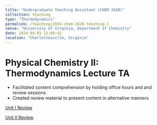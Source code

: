 ```yaml
---
title: "Undergraduate Teaching Assistant (CHEM 3420)"
collection: teaching
type: "Thermodynamics"
permalink: /teaching/2024-chem-3420-teaching-1
venue: "University of Virginia, Department of Chemistry"
date: 2024-04-01 12:09:42
location: "Charlottesville, Virginia"
---
```

# Physical Chemistry II: Thermodynamics Lecture TA
* Facilitated content comprehension by holding office hours and and review sessions
* Created review material to present content in alternative manners

[Unit I Review](https://github.com/mohan-s1/mohan-s1.github.io/blob/7d744e5b9ecf1d06d8572d7d0794ddc86a8f1c45/_teaching/Unit%201%20Review.pdf)

[Unit II Review](https://github.com/mohan-s1/mohan-s1.github.io/blob/7d744e5b9ecf1d06d8572d7d0794ddc86a8f1c45/_teaching/Unit%202%20Review.pdf)

